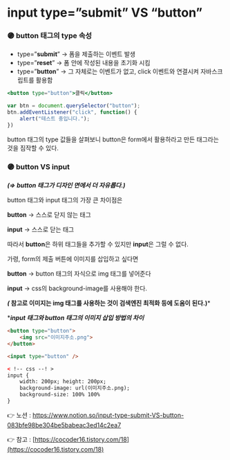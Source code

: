 # input type=”submit” VS “button”

### 🟣 button 태그의 type 속성

- type=”**submit**” → 폼을 제출하는 이벤트 발생
- type=”**reset**” → 폼 안에 작성된 내용을 초기화 시킴
- type=”**button**” → 그 자체로는 이벤트가 없고, click 이벤트와 연결시켜 자바스크립트를 활용함

```jsx
<button type="button">클릭</button>

var btn = document.querySelector("button");
btn.addEventListener("click", function() {
	alert("테스트 중입니다.");
})
```

button 태그의 type 값들을 살펴보니 button은 form에서 활용하라고 만든 태그라는 것을 짐작할 수 있다.



### 🟣 button VS input

***(⇒ button 태그가 디자인 면에서 더 자유롭다.)***

button 태그와 input 태그의 가장 큰 차이점은

**button** → 스스로 닫지 않는 태그

**input** → 스스로 닫는 태그

따라서 **button**은 하위 태그들을 추가할 수 있지만 **input**은 그럴 수 없다.

가령, form의 제출 버튼에 이미지를 삽입하고 싶다면

**button** → button 태그의 자식으로 img 태그를 넣어준다

**input** → css의 background-image를 사용해야 한다.

***(* 참고로 이미지는 img 태그를 사용하는 것이 검색엔진 최적화 등에 도움이 된다.)***

****input 태그와 button 태그의 이미지 삽입 방법의 차이***

```html
<button type="button">
	<img src="이미지주소.png">
</button>

<input type="button" />

< !-- css --! >
input {
	width: 200px; height: 200px;
	background-image: url(이미지주소.png);
	background-size: 100% 100%
}
```

👉 노션 : https://www.notion.so/input-type-submit-VS-button-083bfe98be304be5babeac3ed14c2ea7

👉 참고 : [https://cocoder16.tistory.com/18](https://cocoder16.tistory.com/18)
